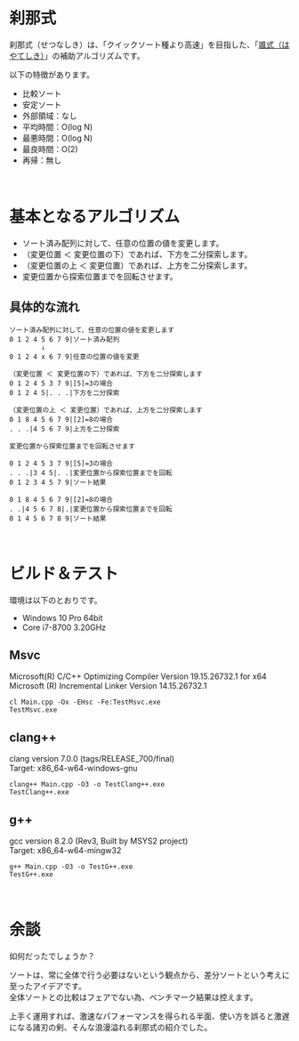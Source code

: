 # 刹那式
刹那式（せつなしき）は、「クイックソート種より高速」を目指した、「[颯式（はやてしき）](https://github.com/EmuraDaisuke/SortingAlgorithm.HayateShiki)」の補助アルゴリズムです。  

以下の特徴があります。  
* 比較ソート
* 安定ソート
* 外部領域：なし
* 平均時間：O(log N)
* 最悪時間：O(log N)
* 最良時間：O(2)
* 再帰：無し

<br>

# 基本となるアルゴリズム
* ソート済み配列に対して、任意の位置の値を変更します。
* （変更位置 ＜ 変更位置の下）であれば、下方を二分探索します。
* （変更位置の上 ＜ 変更位置）であれば、上方を二分探索します。
* 変更位置から探索位置までを回転させます。

## 具体的な流れ
~~~
ソート済み配列に対して、任意の位置の値を変更します
0 1 2 4 5 6 7 9|ソート済み配列
        ↓
0 1 2 4 x 6 7 9|任意の位置の値を変更
~~~
~~~
（変更位置 ＜ 変更位置の下）であれば、下方を二分探索します
0 1 2 4 5 3 7 9|[5]=3の場合
0 1 2 4 5|. . .|下方を二分探索
~~~
~~~
（変更位置の上 ＜ 変更位置）であれば、上方を二分探索します
0 1 8 4 5 6 7 9|[2]=8の場合
. . .|4 5 6 7 9|上方を二分探索
~~~
~~~
変更位置から探索位置までを回転させます

0 1 2 4 5 3 7 9|[5]=3の場合
. . .|3 4 5|. .|変更位置から探索位置までを回転
0 1 2 3 4 5 7 9|ソート結果

0 1 8 4 5 6 7 9|[2]=8の場合
. .|4 5 6 7 8|.|変更位置から探索位置までを回転
0 1 4 5 6 7 8 9|ソート結果
~~~

<br>

# ビルド＆テスト
環境は以下のとおりです。
* Windows 10 Pro 64bit
* Core i7-8700 3.20GHz

## **Msvc**
Microsoft(R) C/C++ Optimizing Compiler Version 19.15.26732.1 for x64  
Microsoft (R) Incremental Linker Version 14.15.26732.1  
~~~
cl Main.cpp -Ox -EHsc -Fe:TestMsvc.exe
TestMsvc.exe
~~~

## **clang++**
clang version 7.0.0 (tags/RELEASE_700/final)  
Target: x86_64-w64-windows-gnu  
~~~
clang++ Main.cpp -O3 -o TestClang++.exe
TestClang++.exe
~~~

## **g++**
gcc version 8.2.0 (Rev3, Built by MSYS2 project)  
Target: x86_64-w64-mingw32  
~~~
g++ Main.cpp -O3 -o TestG++.exe
TestG++.exe
~~~

<br>

# 余談
如何だったでしょうか？  

ソートは、常に全体で行う必要はないという観点から、差分ソートという考えに至ったアイデアです。  
全体ソートとの比較はフェアでない為、ベンチマーク結果は控えます。  

上手く運用すれば、激速なパフォーマンスを得られる半面、使い方を誤ると激遅になる諸刃の剣、そんな浪漫溢れる刹那式の紹介でした。  
